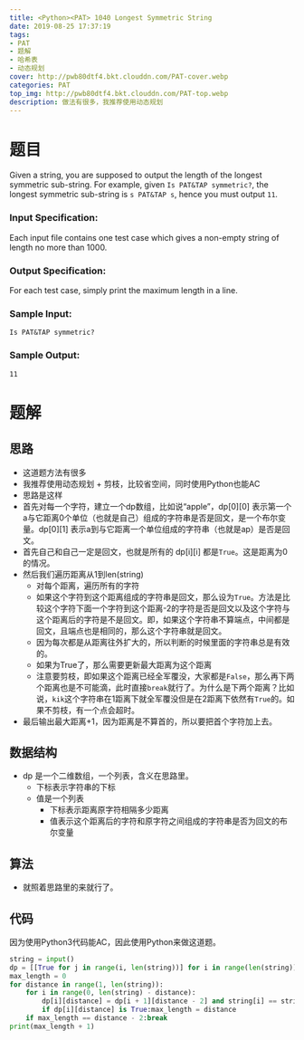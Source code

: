 ```yaml
---
title: <Python><PAT> 1040 Longest Symmetric String
date: 2019-08-25 17:37:19
tags: 
- PAT
- 题解
- 哈希表
- 动态规划
cover: http://pwb80dtf4.bkt.clouddn.com/PAT-cover.webp
categories: PAT
top_img: http://pwb80dtf4.bkt.clouddn.com/PAT-top.webp
description: 做法有很多，我推荐使用动态规划
---
```


# 题目

Given a string, you are supposed to output the length of the longest symmetric sub-string. For example, given `Is PAT&TAP symmetric?`, the longest symmetric sub-string is `s PAT&TAP s`, hence you must output `11`.

### Input Specification:

Each input file contains one test case which gives a non-empty string of length no more than 1000.

### Output Specification:

For each test case, simply print the maximum length in a line.

### Sample Input:

```in
Is PAT&TAP symmetric?
```

### Sample Output:

```out
11
```

# 题解

## 思路

+ 这道题方法有很多
+ 我推荐使用动态规划 + 剪枝，比较省空间，同时使用Python也能AC
+ 思路是这样
+ 首先对每一个字符，建立一个dp数组，比如说“apple”，dp\[0\]\[0\] 表示第一个a与它距离0个单位（也就是自己）组成的字符串是否是回文，是一个布尔变量。dp\[0\]\[1\] 表示a到与它距离一个单位组成的字符串（也就是ap）是否是回文。
+ 首先自己和自己一定是回文，也就是所有的 dp\[i\]\[i\] 都是`True`。这是距离为0的情况。
+ 然后我们遍历距离从1到len(string)
  + 对每个距离，遍历所有的字符
  + 如果这个字符到这个距离组成的字符串是回文，那么设为`True`。方法是比较这个字符下面一个字符到这个距离-2的字符是否是回文以及这个字符与这个距离后的字符是不是回文。即，如果这个字符串不算端点，中间都是回文，且端点也是相同的，那么这个字符串就是回文。
  + 因为每次都是从距离往外扩大的，所以判断的时候里面的字符串总是有效的。
  + 如果为True了，那么需要更新最大距离为这个距离
  + 注意要剪枝，即如果这个距离已经全军覆没，大家都是`False`，那么再下两个距离也是不可能滴，此时直接`break`就行了。为什么是下两个距离？比如说，`kik`这个字符串在1距离下就全军覆没但是在2距离下依然有`True`的。如果不剪枝，有一个点会超时。
+ 最后输出最大距离+1，因为距离是不算首的，所以要把首个字符加上去。

## 数据结构

+ dp 是一个二维数组，一个列表，含义在思路里。
  + 下标表示字符串的下标
  + 值是一个列表
    + 下标表示距离原字符相隔多少距离
    + 值表示这个距离后的字符和原字符之间组成的字符串是否为回文的布尔变量

## 算法

+ 就照着思路里的来就行了。

## 代码

因为使用Python3代码能AC，因此使用Python来做这道题。

```python
string = input()
dp = [[True for j in range(i, len(string))] for i in range(len(string))]
max_length = 0
for distance in range(1, len(string)):
    for i in range(0, len(string) - distance):
        dp[i][distance] = dp[i + 1][distance - 2] and string[i] == string[i + distance]
        if dp[i][distance] is True:max_length = distance
    if max_length == distance - 2:break
print(max_length + 1)
```

